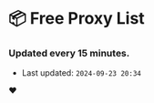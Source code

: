 # :package: Free Proxy List
### Updated every 15 minutes.

- Last updated: `2024-09-23 20:34`

:heart:
